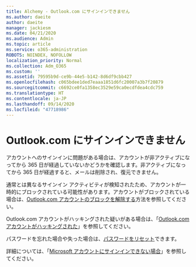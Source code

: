 ```yaml
---
title: Alchemy - Outlook.com にサインインできません
ms.author: daeite
author: daeite
manager: jackiesm
ms.date: 04/21/2020
ms.audience: Admin
ms.topic: article
ms.service: o365-administration
ROBOTS: NOINDEX, NOFOLLOW
localization_priority: Normal
ms.collection: Adm_O365
ms.custom: ''
ms.assetid: 79595b9d-ce9b-44e5-b142-8d6df9cbb427
ms.openlocfilehash: c065bdee1ded7eaaa1851d6fc20007a3b7f20879
ms.sourcegitcommit: c6692ce0fa1358ec3529e59ca0ecdfdea4cdc759
ms.translationtype: HT
ms.contentlocale: ja-JP
ms.lasthandoff: 09/14/2020
ms.locfileid: "47718986"
---
```

# <a name="cant-sign-in-to-outlookcom"></a>Outlook.com にサインインできません

アカウントへのサインインに問題がある場合は、アカウントが非アクティブになってから 365 日が経過していないかどうかを確認します。非アクティブになってから 365 日が経過すると、メールは削除され、復元できません。
  
通常とは異なるサインイン アクティビティが検知されたため、アカウントが一時的にブロックされている可能性があります。アカウントがブロックされている場合は、[Outlook.com アカウントのブロックを解除する](https://support.office.com/article/f4ad2701-d166-4d8b-8a6a-9af2a1f8a4c4.aspx)方法を参照してください。 
  
Outlook.com アカウントがハッキングされた疑いがある場合は、「[Outlook.com アカウントがハッキングされた](https://support.office.com/article/35993ac5-ac2f-494e-aacb-5232dda453d8.aspx)」を参照してください。
  
パスワードを忘れた場合や失った場合は、[パスワードをリセット](https://go.microsoft.com/fwlink/p/?LinkID=242804)できます。
  
詳細については、「[Microsoft アカウントにサインインできない場合](https://go.microsoft.com/fwlink/p/?linkid=837479)」を参照してください。
  


